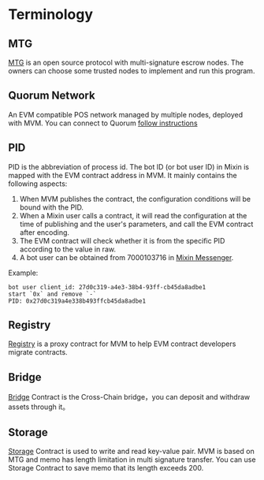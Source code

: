 # Terminology

## MTG

[MTG](https://github.com/MixinNetwork/trusted-group)
is an open source protocol with multi-signature escrow nodes.
The owners can choose some trusted nodes to implement and run this program. 

## Quorum Network

An EVM compatible POS network managed by multiple nodes, deployed with MVM. 
You can connect to Quorum [follow instructions](/quorum/join.html)

## PID

PID is the abbreviation of process id.
The bot ID (or bot user ID) in Mixin is mapped with the EVM contract address in MVM. 
It mainly contains the following aspects: 

1. When MVM publishes the contract, the configuration conditions will be bound with the PID. 
2. When a Mixin user calls a contract, it will read the configuration at the time of publishing and the user's parameters, and call the EVM contract after encoding.  
3. The EVM contract will check whether it is from the specific PID according to the value in raw. 
4. A bot user can be obtained from 7000103716 in [Mixin Messenger](https://mixin.one/messenger).

Example:
```text
bot user client_id: 27d0c319-a4e3-38b4-93ff-cb45da8adbe1
start `0x` and remove `-`
PID: 0x27d0c319a4e338b493ffcb45da8adbe1
```

## Registry

[Registry](https://github.com/MixinNetwork/trusted-group/blob/master/mvm/quorum/registry/contracts/Registry.sol)
is a proxy contract for MVM to help EVM contract developers migrate contracts. 

## Bridge
[Bridge](https://github.com/MixinNetwork/trusted-group/blob/master/mvm/quorum/bridge/contracts/Bridge.sol)
Contract is the Cross-Chain bridge，you can deposit and withdraw assets through it。

## Storage
[Storage](https://github.com/MixinNetwork/trusted-group/blob/master/mvm/quorum/registry/contracts/Storage.sol)
Contract is used to write and read key-value pair.
MVM is based on MTG and memo has length limitation in multi signature transfer. 
You can use Storage Contract to save memo that its length exceeds 200.
